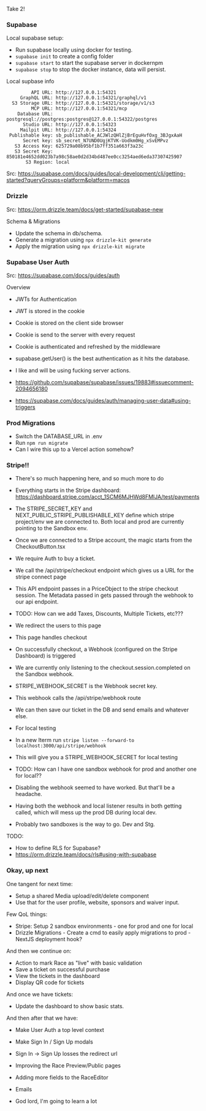 Take 2!

### Supabase

Local supabase setup:
- Run supabase locally using docker for testing.
- `supabase init` to create a config folder
- `supabase start` to start the supabase server in dockernpm
- `supabase stop` to stop the docker instance, data will persist.

Local supbase info
```
         API URL: http://127.0.0.1:54321
     GraphQL URL: http://127.0.0.1:54321/graphql/v1
  S3 Storage URL: http://127.0.0.1:54321/storage/v1/s3
         MCP URL: http://127.0.0.1:54321/mcp
    Database URL: postgresql://postgres:postgres@127.0.0.1:54322/postgres
      Studio URL: http://127.0.0.1:54323
     Mailpit URL: http://127.0.0.1:54324
 Publishable key: sb_publishable_ACJWlzQHlZjBrEguHvfOxg_3BJgxAaH
      Secret key: sb_secret_N7UND0UgjKTVK-Uodkm0Hg_xSvEMPvz
   S3 Access Key: 625729a08b95bf1b7ff351a663f3a23c
   S3 Secret Key: 850181e4652dd023b7a98c58ae0d2d34bd487ee0cc3254aed6eda37307425907
       S3 Region: local
```

Src: https://supabase.com/docs/guides/local-development/cli/getting-started?queryGroups=platform&platform=macos


### Drizzle

Src: https://orm.drizzle.team/docs/get-started/supabase-new

Schema & Migrations
- Update the schema in db/schema.
- Generate a migration using `npx drizzle-kit generate`
- Apply the migration using `npx drizzle-kit migrate`

### Supabase User Auth

Src: https://supabase.com/docs/guides/auth

Overview
- JWTs for Authentication
- JWT is stored in the cookie
- Cookie is stored on the client side browser
- Cookie is send to the server with every request
- Cookie is authenticated and refreshed by the middleware
- supabase.getUser() is the best authentication as it hits the database.
- I like and will be using fucking server actions.

- https://github.com/supabase/supabase/issues/19883#issuecomment-2094656180
- https://supabase.com/docs/guides/auth/managing-user-data#using-triggers

### Prod Migrations
- Switch the DATABASE_URL in .env
- Run `npm run migrate`
- Can I wire this up to a Vercel action somehow?

### Stripe!!
- There's so much happening here, and so much more to do
- Everything starts in the Stripe dashboard: https://dashboard.stripe.com/acct_1SCM6MJHWd8FMlJA/test/payments
- The STRIPE_SECRET_KEY and NEXT_PUBLIC_STRIPE_PUBLISHABLE_KEY define which stripe project/env we are connected to. Both local and prod are currently pointing to the Sandbox env.

- Once we are connected to a Stripe account, the magic starts from the CheckoutButton.tsx
- We require Auth to buy a ticket.
- We call the /api/stripe/checkout endpoint which gives us a URL for the stripe connect page
- This API endpoint passes in a PriceObject to the stripe checkout session. The Metadata passed in gets passed through the webhook to our api endpoint.
- TODO: How can we add Taxes, Discounts, Multiple Tickets, etc???
- We redirect the users to this page
- This page handles checkout
- On successfully checkout, a Webhook (configured on the Stripe Dashboard) is triggered
- We are currently only listening to the checkout.session.completed on the Sandbox webhook.
- STRIPE_WEBHOOK_SECRET is the Webhook secret key. 
- This webhook calls the /api/stripe/webhook route
- We can then save our ticket in the DB and send emails and whatever else.

- For local testing
- In a new Iterm run `stripe listen --forward-to localhost:3000/api/stripe/webhook`
- This will give you a STRIPE_WEBHOOK_SECRET for local testing
- TODO: How can I have one sandbox webhook for prod and another one for local??
- Disabling the webhook seemed to have worked. But that'll be a headache.
- Having both the webhook and local listener results in both getting called, which will mess up the prod DB during local dev.
- Probably two sandboxes is the way to go. Dev and Stg.

TODO:
- How to define RLS for Supabase?
- https://orm.drizzle.team/docs/rls#using-with-supabase

### Okay, up next

One tangent for next time:
- Setup a shared Media upload/edit/delete component
- Use that for the user profile, website, sponsors and waiver input.

Few QoL things:
- Stripe: Setup 2 sandbox environments - one for prod and one for local
- Drizzle Migrations - Create a cmd to easily apply migrations to prod - NextJS deployment hook?

And then we continue on:
- Action to mark Race as "live" with basic validation
- Save a ticket on successful purchase
- View the tickets in the dashboard
- Display QR code for tickets

And once we have tickets:
- Update the dashboard to show basic stats.

And then after that we have:
- Make User Auth a top level context
- Make Sign In / Sign Up modals
- Sign In -> Sign Up losses the redirect url
- Improving the Race Preview/Public pages
- Adding more fields to the RaceEditor
- Emails

- God lord, I'm going to learn a lot